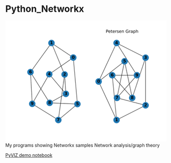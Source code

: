 # Python_Networkx
![Petersen.svg](Petersen.svg)
My programs showing Networkx samples Network analysis/graph theory 



[PyVIZ demo notebook](https://github.com/kephalian/Python_Networkx/blob/main/PyVIZ_demo.ipynb)
